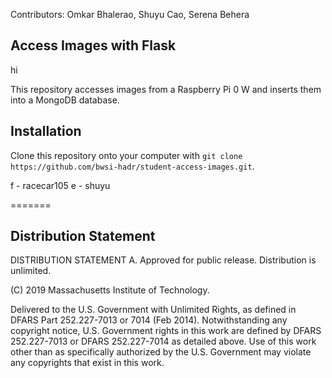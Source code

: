 Contributors: Omkar Bhalerao, Shuyu Cao, Serena Behera
## Access Images with Flask

hi 

This repository accesses images from a Raspberry Pi 0 W and inserts them into a MongoDB database.

## Installation

Clone this repository onto your computer with
```git clone https://github.com/bwsi-hadr/student-access-images.git```.


f - racecar105
e - shuyu

=======
## Distribution Statement

DISTRIBUTION STATEMENT A. Approved for public release. Distribution is unlimited.

(C) 2019 Massachusetts Institute of Technology.

Delivered to the U.S. Government with Unlimited Rights, as defined in DFARS Part 252.227-7013 or 7014 (Feb 2014). Notwithstanding any copyright notice, U.S. Government rights in this work are defined by DFARS 252.227-7013 or DFARS 252.227-7014 as detailed above. Use of this work other than as specifically authorized by the U.S. Government may violate any copyrights that exist in this work.

